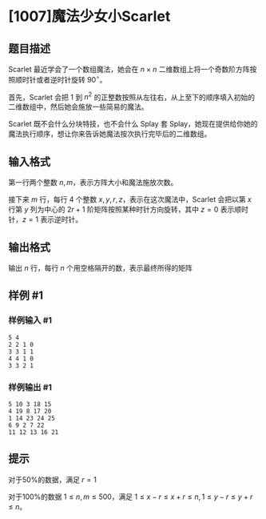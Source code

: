 # [1007]魔法少女小Scarlet

## 题目描述

Scarlet 最近学会了一个数组魔法，她会在 $n\times n$ 二维数组上将一个奇数阶方阵按照顺时针或者逆时针旋转 $90^\circ$。

首先，Scarlet 会把 $1$ 到 $n^2$ 的正整数按照从左往右，从上至下的顺序填入初始的二维数组中，然后她会施放一些简易的魔法。

Scarlet 既不会什么分块特技，也不会什么 Splay 套 Splay，她现在提供给你她的魔法执行顺序，想让你来告诉她魔法按次执行完毕后的二维数组。

## 输入格式

第一行两个整数 $n,m$，表示方阵大小和魔法施放次数。

接下来 $m$ 行，每行 $4$ 个整数 $x,y,r,z$，表示在这次魔法中，Scarlet 会把以第 $x$ 行第 $y$ 列为中心的 $2r+1$ 阶矩阵按照某种时针方向旋转，其中 $z=0$ 表示顺时针，$z=1$ 表示逆时针。

## 输出格式

输出 $n$ 行，每行 $n$ 个用空格隔开的数，表示最终所得的矩阵

## 样例 #1

### 样例输入 #1

```
5 4
2 2 1 0
3 3 1 1
4 4 1 0
3 3 2 1
```

### 样例输出 #1

```
5 10 3 18 15
4 19 8 17 20
1 14 23 24 25
6 9 2 7 22
11 12 13 16 21
```

## 提示

对于50%的数据，满足 $r=1$

对于100%的数据 $1\leq n,m\leq500$，满足 $1\leq x-r\leq x+r\leq n,1\leq y-r\leq y+r\leq n$。